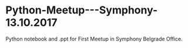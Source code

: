 # Python-Meetup---Symphony-13.10.2017
Python notebook and .ppt for First Meetup in Symphony Belgrade Office.
